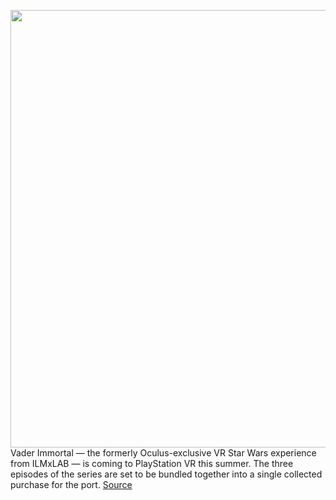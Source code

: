 <img src='https://cdn.vox-cdn.com/thumbor/EnoeBIAdt0u9tu6MVYDgDADucIc=/0x0:990x557/1200x800/filters:focal(276x54:434x212)/cdn.vox-cdn.com/uploads/chorus_image/image/66749759/Vader_Immortal_Episode_III_Darth_Vader.0.jpg' width='700px' /><br/>
Vader Immortal — the formerly Oculus-exclusive VR Star Wars experience from ILMxLAB — is coming to PlayStation VR this summer. The three episodes of the series are set to be bundled together into a single collected purchase for the port.
<a href='https://www.theverge.com/2020/5/4/21246811/vader-immortal-playstation-vr-star-wars-release-date-oculus-exclusive'> Source <a/>